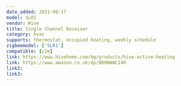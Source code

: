 ```yaml
---
date_added: 2021-08-17
model: SLR1
vendor: Hive
title: Single Channel Receiver
category: hvac
supports: thermostat, occupied heating, weekly schedule
zigbeemodel: ['SLR1']
compatible: [z2m]
link: https://www.hivehome.com/bg/products/hive-active-heating
link: https://www.amazon.co.uk/dp/B00NAWL14O
link2: 
link3: 
---
```


